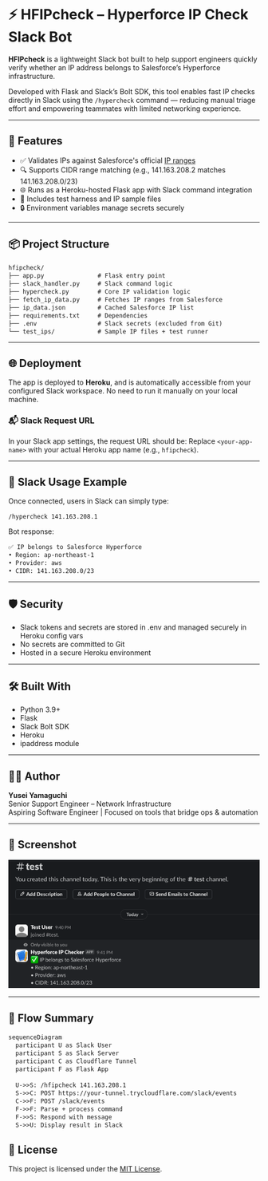 # ⚡ HFIPcheck – Hyperforce IP Check Slack Bot

**HFIPcheck** is a lightweight Slack bot built to help support engineers quickly verify whether an IP address belongs to Salesforce’s Hyperforce infrastructure.

Developed with Flask and Slack’s Bolt SDK, this tool enables fast IP checks directly in Slack using the `/hypercheck` command — reducing manual triage effort and empowering teammates with limited networking experience.

---

## 🚀 Features

- ✅ Validates IPs against Salesforce's official [IP ranges](https://ip-ranges.salesforce.com/ip-ranges.json)
- 🔍 Supports CIDR range matching (e.g., 141.163.208.2 matches 141.163.208.0/23)
- 🌐 Runs as a Heroku-hosted Flask app with Slack command integration
- 🧪 Includes test harness and IP sample files
- 🔒 Environment variables manage secrets securely

---

## 📦 Project Structure

```
hfipcheck/
├── app.py               # Flask entry point
├── slack_handler.py     # Slack command logic
├── hypercheck.py        # Core IP validation logic
├── fetch_ip_data.py     # Fetches IP ranges from Salesforce
├── ip_data.json         # Cached Salesforce IP list
├── requirements.txt     # Dependencies
├── .env                 # Slack secrets (excluded from Git)
└── test_ips/            # Sample IP files + test runner
```


---

## 🌐 Deployment

The app is deployed to **Heroku**, and is automatically accessible from your configured Slack workspace. No need to run it manually on your local machine.

### 📬 Slack Request URL
In your Slack app settings, the request URL should be:
Replace `<your-app-name>` with your actual Heroku app name (e.g., `hfipcheck`).

---

## 🤖 Slack Usage Example

Once connected, users in Slack can simply type:

```
/hypercheck 141.163.208.1
```

Bot response:

```
✅ IP belongs to Salesforce Hyperforce
• Region: ap-northeast-1
• Provider: aws
• CIDR: 141.163.208.0/23
```

---

## 🛡️ Security

- Slack tokens and secrets are stored in .env and managed securely in Heroku config vars
- No secrets are committed to Git
- Hosted in a secure Heroku environment

---

## 🛠️ Built With

- Python 3.9+
- Flask
- Slack Bolt SDK
- Heroku
- ipaddress module

---

## 🧑‍💻 Author

**Yusei Yamaguchi**  
Senior Support Engineer – Network Infrastructure  
Aspiring Software Engineer | Focused on tools that bridge ops & automation

---

## 📸 Screenshot

![HFIPcheck demo](hfipcheck-demo.png)

---

## 🧭 Flow Summary

```mermaid
sequenceDiagram
  participant U as Slack User
  participant S as Slack Server
  participant C as Cloudflare Tunnel
  participant F as Flask App

  U->>S: /hfipcheck 141.163.208.1
  S->>C: POST https://your-tunnel.trycloudflare.com/slack/events
  C->>F: POST /slack/events
  F->>F: Parse + process command
  F->>S: Respond with message
  S->>U: Display result in Slack
```


## 📝 License

This project is licensed under the [MIT License](./LICENSE).
